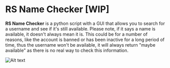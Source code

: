 # RS Name Checker [WIP]
<strong>RS Name Checker</strong> is a python script with a GUI that allows you to search for a username and see if it's still available. Please note, if it says a name is available, it doesn't always mean it is. This could be for a number of reasons, like the account is banned or has been inactive for a long period of time, thus the username won't be available, it will always return "maybe available" as there is no real way to check this information.
<br />

![Alt text](https://i.imgur.com/RhAlhWm.png "Optional title")
 
